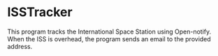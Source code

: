 # ISSTracker
This program tracks the International Space Station using Open-notify. When the ISS is overhead, the program sends an email to the provided address.
